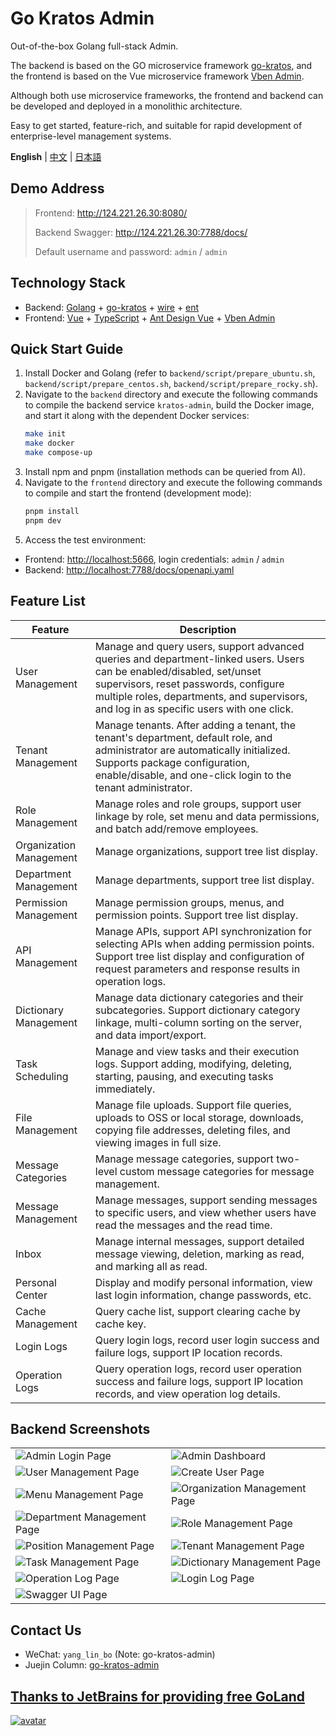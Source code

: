 # Go Kratos Admin

Out-of-the-box Golang full-stack Admin.

The backend is based on the GO microservice framework [go-kratos](https://go-kratos.dev/), and the frontend is based on the Vue microservice framework [Vben Admin](https://doc.vben.pro/).

Although both use microservice frameworks, the frontend and backend can be developed and deployed in a monolithic architecture.

Easy to get started, feature-rich, and suitable for rapid development of enterprise-level management systems.

**English** | [中文](./README.md) | [日本語](./README.ja-JP.md)

## Demo Address

> Frontend: <http://124.221.26.30:8080/>
>
> Backend Swagger: <http://124.221.26.30:7788/docs/>
>
> Default username and password: `admin` / `admin`

## Technology Stack

- Backend: [Golang](https://go.dev/) + [go-kratos](https://go-kratos.dev/) + [wire](https://github.com/google/wire) + [ent](https://entgo.io/docs/getting-started/)
- Frontend: [Vue](https://vuejs.org/) + [TypeScript](https://www.typescriptlang.org/) + [Ant Design Vue](https://antdv.com/) + [Vben Admin](https://doc.vben.pro/)

## Quick Start Guide

1. Install Docker and Golang (refer to `backend/script/prepare_ubuntu.sh`, `backend/script/prepare_centos.sh`, `backend/script/prepare_rocky.sh`).
2. Navigate to the `backend` directory and execute the following commands to compile the backend service `kratos-admin`, build the Docker image, and start it along with the dependent Docker services:
    ```bash
    make init
    make docker
    make compose-up
    ```
3. Install npm and pnpm (installation methods can be queried from AI).
4. Navigate to the `frontend` directory and execute the following commands to compile and start the frontend (development mode):
    ```bash
    pnpm install
    pnpm dev
    ```
5. Access the test environment:

- Frontend: <http://localhost:5666>, login credentials: `admin` / `admin`
- Backend: <http://localhost:7788/docs/openapi.yaml>

## Feature List

| Feature       | Description                                                                                     |
|---------------|-------------------------------------------------------------------------------------------------|
| User Management | Manage and query users, support advanced queries and department-linked users. Users can be enabled/disabled, set/unset supervisors, reset passwords, configure multiple roles, departments, and supervisors, and log in as specific users with one click. |
| Tenant Management | Manage tenants. After adding a tenant, the tenant's department, default role, and administrator are automatically initialized. Supports package configuration, enable/disable, and one-click login to the tenant administrator. |
| Role Management | Manage roles and role groups, support user linkage by role, set menu and data permissions, and batch add/remove employees. |
| Organization Management | Manage organizations, support tree list display. |
| Department Management | Manage departments, support tree list display. |
| Permission Management | Manage permission groups, menus, and permission points. Support tree list display. |
| API Management | Manage APIs, support API synchronization for selecting APIs when adding permission points. Support tree list display and configuration of request parameters and response results in operation logs. |
| Dictionary Management | Manage data dictionary categories and their subcategories. Support dictionary category linkage, multi-column sorting on the server, and data import/export. |
| Task Scheduling | Manage and view tasks and their execution logs. Support adding, modifying, deleting, starting, pausing, and executing tasks immediately. |
| File Management | Manage file uploads. Support file queries, uploads to OSS or local storage, downloads, copying file addresses, deleting files, and viewing images in full size. |
| Message Categories | Manage message categories, support two-level custom message categories for message management. |
| Message Management | Manage messages, support sending messages to specific users, and view whether users have read the messages and the read time. |
| Inbox | Manage internal messages, support detailed message viewing, deletion, marking as read, and marking all as read. |
| Personal Center | Display and modify personal information, view last login information, change passwords, etc. |
| Cache Management | Query cache list, support clearing cache by cache key. |
| Login Logs | Query login logs, record user login success and failure logs, support IP location records. |
| Operation Logs | Query operation logs, record user operation success and failure logs, support IP location records, and view operation log details. |

## Backend Screenshots

<table>
    <tr>
        <td><img src="./docs/images/admin_login_page.png" alt="Admin Login Page"/></td>
        <td><img src="./docs/images/admin_dashboard.png" alt="Admin Dashboard"/></td>
    </tr>
    <tr>
        <td><img src="./docs/images/admin_user_management.png" alt="User Management Page"/></td>
        <td><img src="./docs/images/admin_create_user.png" alt="Create User Page"/></td>
    </tr>
    <tr>
        <td><img src="./docs/images/admin_menu_management.png" alt="Menu Management Page"/></td>
        <td><img src="./docs/images/admin_organization_management.png" alt="Organization Management Page"/></td>
    </tr>
    <tr>
        <td><img src="./docs/images/admin_department_management.png" alt="Department Management Page"/></td>
        <td><img src="./docs/images/admin_role_management.png" alt="Role Management Page"/></td>
    </tr>
    <tr>
        <td><img src="./docs/images/admin_position_management.png" alt="Position Management Page"/></td>
        <td><img src="./docs/images/admin_tenant_management.png" alt="Tenant Management Page"/></td>
    </tr>
    <tr>
        <td><img src="./docs/images/admin_task_management.png" alt="Task Management Page"/></td>
        <td><img src="./docs/images/admin_dict_management.png" alt="Dictionary Management Page"/></td>
    </tr>
    <tr>
        <td><img src="./docs/images/admin_operation_log.png" alt="Operation Log Page"/></td>
        <td><img src="./docs/images/admin_login_log.png" alt="Login Log Page"/></td>
    </tr>
    <tr>
        <td><img src="./docs/images/api_swagger_ui.png" alt="Swagger UI Page"/></td>
    </tr>
</table>

## Contact Us

- WeChat: `yang_lin_bo` (Note: go-kratos-admin)
- Juejin Column: [go-kratos-admin](https://juejin.cn/column/7541283508041826367)

## [Thanks to JetBrains for providing free GoLand](https://jb.gg/OpenSource)

[![avatar](https://resources.jetbrains.com/storage/products/company/brand/logos/jb_beam.svg)](https://jb.gg/OpenSource)
